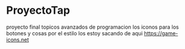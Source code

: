 # ProyectoTap
proyecto final topicos avanzados de programacion
los iconos para los botones y cosas por el estilo los estoy sacando de aqui https://game-icons.net

